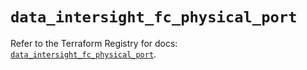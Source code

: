 # `data_intersight_fc_physical_port`

Refer to the Terraform Registry for docs: [`data_intersight_fc_physical_port`](https://registry.terraform.io/providers/ciscodevnet/intersight/1.0.71/docs/data-sources/fc_physical_port).
